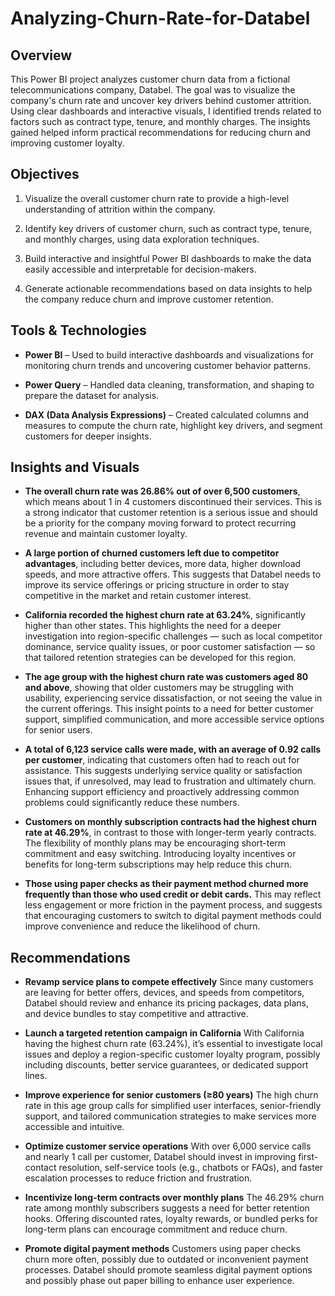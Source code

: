# Analyzing-Churn-Rate-for-Databel

## Overview
This Power BI project analyzes customer churn data from a fictional telecommunications company, Databel. The goal was to visualize the company's churn rate and uncover key drivers behind customer attrition. Using clear dashboards and interactive visuals, I identified trends related to factors such as contract type, tenure, and monthly charges. The insights gained helped inform practical recommendations for reducing churn and improving customer loyalty.


## Objectives
1. Visualize the overall customer churn rate to provide a high-level understanding of attrition within the company.

2. Identify key drivers of customer churn, such as contract type, tenure, and monthly charges, using data exploration techniques.

3. Build interactive and insightful Power BI dashboards to make the data easily accessible and interpretable for decision-makers.

4. Generate actionable recommendations based on data insights to help the company reduce churn and improve customer retention.


## Tools & Technologies

* **Power BI** – Used to build interactive dashboards and visualizations for monitoring churn trends and uncovering customer behavior patterns.

* **Power Query** – Handled data cleaning, transformation, and shaping to prepare the dataset for analysis.

* **DAX (Data Analysis Expressions)** – Created calculated columns and measures to compute the churn rate, highlight key drivers, and segment customers for deeper insights.



## Insights and Visuals

* **The overall churn rate was 26.86% out of over 6,500 customers**, which means about 1 in 4 customers discontinued their services. This is a strong indicator that customer retention is a serious issue and should be a priority for the company moving forward to protect recurring revenue and maintain customer loyalty.

* **A large portion of churned customers left due to competitor advantages**, including better devices, more data, higher download speeds, and more attractive offers. This suggests that Databel needs to improve its service offerings or pricing structure in order to stay competitive in the market and retain customer interest.

* **California recorded the highest churn rate at 63.24%**, significantly higher than other states. This highlights the need for a deeper investigation into region-specific challenges — such as local competitor dominance, service quality issues, or poor customer satisfaction — so that tailored retention strategies can be developed for this region.

* **The age group with the highest churn rate was customers aged 80 and above**, showing that older customers may be struggling with usability, experiencing service dissatisfaction, or not seeing the value in the current offerings. This insight points to a need for better customer support, simplified communication, and more accessible service options for senior users.

* **A total of 6,123 service calls were made, with an average of 0.92 calls per customer**, indicating that customers often had to reach out for assistance. This suggests underlying service quality or satisfaction issues that, if unresolved, may lead to frustration and ultimately churn. Enhancing support efficiency and proactively addressing common problems could significantly reduce these numbers.

* **Customers on monthly subscription contracts had the highest churn rate at 46.29%**, in contrast to those with longer-term yearly contracts. The flexibility of monthly plans may be encouraging short-term commitment and easy switching. Introducing loyalty incentives or benefits for long-term subscriptions may help reduce this churn.

* **Those using paper checks as their payment method churned more frequently than those who used credit or debit cards.**  This may reflect less engagement or more friction in the payment process, and suggests that encouraging customers to switch to digital payment methods could improve convenience and reduce the likelihood of churn.



## Recommendations

* **Revamp service plans to compete effectively**
Since many customers are leaving for better offers, devices, and speeds from competitors, Databel should review and enhance its pricing packages, data plans, and device bundles to stay competitive and attractive.

* **Launch a targeted retention campaign in California**
With California having the highest churn rate (63.24%), it’s essential to investigate local issues and deploy a region-specific customer loyalty program, possibly including discounts, better service guarantees, or dedicated support lines.

* **Improve experience for senior customers (≥80 years)**
The high churn rate in this age group calls for simplified user interfaces, senior-friendly support, and tailored communication strategies to make services more accessible and intuitive.

* **Optimize customer service operations**
With over 6,000 service calls and nearly 1 call per customer, Databel should invest in improving first-contact resolution, self-service tools (e.g., chatbots or FAQs), and faster escalation processes to reduce friction and frustration.

* **Incentivize long-term contracts over monthly plans**
The 46.29% churn rate among monthly subscribers suggests a need for better retention hooks. Offering discounted rates, loyalty rewards, or bundled perks for long-term plans can encourage commitment and reduce churn.

* **Promote digital payment methods**
Customers using paper checks churn more often, possibly due to outdated or inconvenient payment processes. Databel should promote seamless digital payment options and possibly phase out paper billing to enhance user experience.
